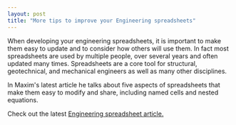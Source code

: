 ```yaml
---
layout: post
title: "More tips to improve your Engineering spreadsheets"
---
```


When developing your engineering spreadsheets, it is important to make them easy to update and to consider how others will use them. In fact most spreadsheets are used by multiple people, over several years and often updated many times. Spreadsheets are a core tool for structural, geotechnical, and mechanical engineers as well as many other disciplines.

In Maxim's latest article he talks about five aspects of spreadsheets that make them easy to modify and share, including named cells and nested equations.


Check out the latest [Engineering spreadsheet article.](https://medium.com/@maxim_52273/the-dos-and-don-ts-of-engineering-spreadsheets-f3a234144f51#.dc1z5zqug)
